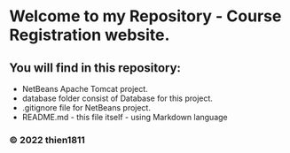 # Welcome to my Repository - Course Registration website.


## You will find in this repository:

* NetBeans Apache Tomcat project.
* database folder consist of Database for this project.
* .gitignore file for NetBeans project.
* README.md - this file itself - using Markdown language

### © 2022 thien1811
